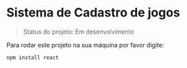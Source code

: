 <h1>Sistema de Cadastro de jogos</h1>

> Status do projeto: Em desenvolvimento

Para rodar este projeto na sua máquina por favor digite:

```
npm install react
```
